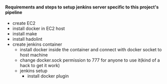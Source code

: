 #### Requirements and steps to setup jenkins server specific to this project's pipeline

- create EC2
- install docker in EC2 host
- install make
- install hadolint
- create jenkins container
  - install docker inside the container and connect with docker socket to host machine
  - change docker.sock permission to 777 for anyone to use it(kind of a hack to get it work)
  - jenkins setup
    - install docker plugin
